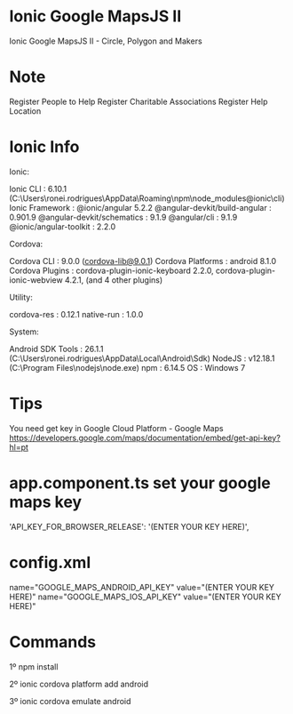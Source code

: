 # Ionic Google MapsJS II
Ionic Google MapsJS II - Circle, Polygon and Makers

# Note
Register People to Help
Register Charitable Associations
Register Help Location

# Ionic Info
Ionic:

Ionic CLI : 6.10.1 (C:\Users\ronei.rodrigues\AppData\Roaming\npm\node_modules@ionic\cli) Ionic Framework : @ionic/angular 5.2.2 @angular-devkit/build-angular : 0.901.9 @angular-devkit/schematics : 9.1.9 @angular/cli : 9.1.9 @ionic/angular-toolkit : 2.2.0

Cordova:

Cordova CLI : 9.0.0 (cordova-lib@9.0.1) Cordova Platforms : android 8.1.0 Cordova Plugins : cordova-plugin-ionic-keyboard 2.2.0, cordova-plugin-ionic-webview 4.2.1, (and 4 other plugins)

Utility:

cordova-res : 0.12.1 native-run : 1.0.0

System:

Android SDK Tools : 26.1.1 (C:\Users\ronei.rodrigues\AppData\Local\Android\Sdk) NodeJS : v12.18.1 (C:\Program Files\nodejs\node.exe) npm : 6.14.5 OS : Windows 7

# Tips
You need get key in Google Cloud Platform - Google Maps https://developers.google.com/maps/documentation/embed/get-api-key?hl=pt

# app.component.ts set your google maps key
 'API_KEY_FOR_BROWSER_RELEASE': '(ENTER YOUR KEY HERE)',
# config.xml
name="GOOGLE_MAPS_ANDROID_API_KEY" value="(ENTER YOUR KEY HERE)" 
name="GOOGLE_MAPS_IOS_API_KEY" value="(ENTER YOUR KEY HERE)"

# Commands
1º npm install 

2º ionic cordova platform add android

3º ionic cordova emulate android
